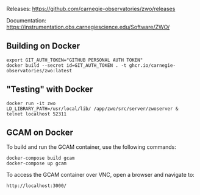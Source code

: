 Releases: https://github.com/carnegie-observatories/zwo/releases

Documentation: https://instrumentation.obs.carnegiescience.edu/Software/ZWO/

Building on Docker
------------------

    export GIT_AUTH_TOKEN="GITHUB PERSONAL AUTH TOKEN"
    docker build --secret id=GIT_AUTH_TOKEN . -t ghcr.io/carnegie-observatories/zwo:latest

"Testing" with Docker
---------------------

    docker run -it zwo
    LD_LIBRARY_PATH=/usr/local/lib/ /app/zwo/src/server/zwoserver &
    telnet localhost 52311

GCAM on Docker
--------------

To build and run the GCAM container, use the following commands:

    docker-compose build gcam
    docker-compose up gcam

To access the GCAM container over VNC, open a browser and navigate to:

    http://localhost:3000/

